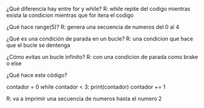 ¿Qué diferencia hay entre for y while?
R: while repite del codigo mientras exista la condicion mientras que for itera el codigo

¿Qué hace range(5)?
R: genera una secuencia de numeros del 0 al 4 

¿Qué es una condición de parada en un bucle?
R: una condicion que hace que el bucle se dentenga

¿Cómo evitas un bucle infinito?
R: con una condicion de parada como brake o else

¿Qué hace este código?

contador = 0
while contador < 3:
    print(contador)
    contador += 1

R: va a imprimir una secuencia de numeros hasta el numero 2
